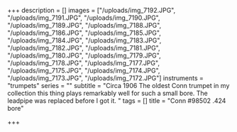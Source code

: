 +++
description = []
images = ["/uploads/img_7192.JPG", "/uploads/img_7191.JPG", "/uploads/img_7190.JPG", "/uploads/img_7189.JPG", "/uploads/img_7188.JPG", "/uploads/img_7186.JPG", "/uploads/img_7185.JPG", "/uploads/img_7184.JPG", "/uploads/img_7183.JPG", "/uploads/img_7182.JPG", "/uploads/img_7181.JPG", "/uploads/img_7180.JPG", "/uploads/img_7179.JPG", "/uploads/img_7178.JPG", "/uploads/img_7177.JPG", "/uploads/img_7175.JPG", "/uploads/img_7174.JPG", "/uploads/img_7173.JPG", "/uploads/img_7172.JPG"]
instruments = "trumpets"
series = ""
subtitle = "Circa 1906 The oldest Conn trumpet in my collection this thing plays remarkably well for such a small bore. The leadpipe was replaced before I got it. "
tags = []
title = "Conn  #98502  .424 bore"

+++
